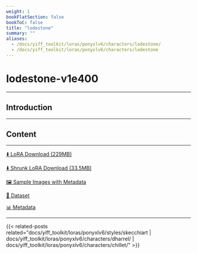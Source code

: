 ```yaml
---
weight: 1
bookFlatSection: false
bookToC: false
title: "lodestone"
summary: ""
aliases:
  - /docs/yiff_toolkit/loras/ponyxlv6/characters/lodestone/
  - /docs/yiff_toolkit/loras/ponyxlv6/characters/lodestone
---
```


<!--markdownlint-disable MD025 MD033 -->

# lodestone-v1e400

---

## Introduction

---

## Content

---

[⬇️ LoRA Download (229MB)](https://huggingface.co/k4d3/yiff_toolkit/resolve/main/ponyxl_loras/lodestone-v1e400.safetensors?download=true)

[⬇️ Shrunk LoRA Download (33.5MB)](https://huggingface.co/k4d3/yiff_toolkit/resolve/main/ponyxl_loras_shrunk_2/lodestone-v1e400_frockpt1_th-3.55.safetensors?download=true)

[🖼️ Sample Images with Metadata](https://huggingface.co/k4d3/yiff_toolkit/tree/main/static/{})

[📐 Dataset](<https://huggingface.co/datasets/k4d3/furry/tree/main/lodestone>)

[📊 Metadata](https://huggingface.co/k4d3/yiff_toolkit/raw/main/ponyxl_loras/lodestone-v1e400.json)

---

<!--
HUGO_SEARCH_EXCLUDE_START
-->
{{< related-posts related="docs/yiff_toolkit/loras/ponyxlv6/styles/skecchiart | docs/yiff_toolkit/loras/ponyxlv6/characters/dharrel/ | docs/yiff_toolkit/loras/ponyxlv6/characters/chillet/" >}}
<!--
HUGO_SEARCH_EXCLUDE_END
-->
